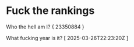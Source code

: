 # Fuck the rankings

Who the hell am I?
{ 23350884 }

What fucking year is it?
[ 2025-03-26T22:23:20Z ]
